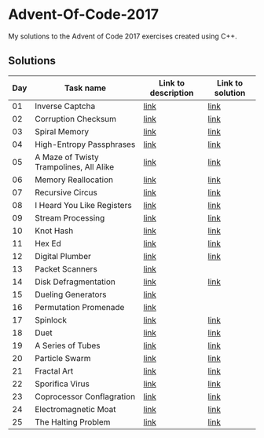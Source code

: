 # Advent-Of-Code-2017
My solutions to the Advent of Code 2017 exercises created using C++.

## Solutions

| Day | Task name                                   | Link to description                           | Link to solution        |
|-----|---------------------------------------------|-----------------------------------------------|-------------------------|
|  01 | Inverse Captcha                             | [link](https://adventofcode.com/2017/day/1)   | [link](solutions/day01) |
|  02 | Corruption Checksum                         | [link](https://adventofcode.com/2017/day/2)   | [link](solutions/day02) |
|  03 | Spiral Memory                               | [link](https://adventofcode.com/2017/day/3)   | [link](solutions/day03) |
|  04 | High-Entropy Passphrases                    | [link](https://adventofcode.com/2017/day/4)   | [link](solutions/day04) |
|  05 | A Maze of Twisty Trampolines, All Alike     | [link](https://adventofcode.com/2017/day/5)   | [link](solutions/day05) |
|  06 | Memory Reallocation                         | [link](https://adventofcode.com/2017/day/6)   | [link](solutions/day06) |
|  07 | Recursive Circus                            | [link](https://adventofcode.com/2017/day/7)   | [link](solutions/day07) |
|  08 | I Heard You Like Registers                  | [link](https://adventofcode.com/2017/day/8)   | [link](solutions/day08) |
|  09 | Stream Processing                           | [link](https://adventofcode.com/2017/day/9)   | [link](solutions/day09) |
|  10 | Knot Hash                                   | [link](https://adventofcode.com/2017/day/10)  | [link](solutions/day10) |
|  11 | Hex Ed                                      | [link](https://adventofcode.com/2017/day/11)  | [link](solutions/day11) |
|  12 | Digital Plumber                             | [link](https://adventofcode.com/2017/day/12)  | [link](solutions/day12) |
|  13 | Packet Scanners                             | [link](https://adventofcode.com/2017/day/13)  |                         |
|  14 | Disk Defragmentation                        | [link](https://adventofcode.com/2017/day/14)  | [link](solutions/day14) |
|  15 | Dueling Generators                          | [link](https://adventofcode.com/2017/day/15)  |                         |
|  16 | Permutation Promenade                       | [link](https://adventofcode.com/2017/day/16)  |                         |
|  17 | Spinlock                                    | [link](https://adventofcode.com/2017/day/17)  | [link](solutions/day17) |
|  18 | Duet                                        | [link](https://adventofcode.com/2017/day/18)  | [link](solutions/day18) |
|  19 | A Series of Tubes                           | [link](https://adventofcode.com/2017/day/19)  | [link](solutions/day19) |
|  20 | Particle Swarm                              | [link](https://adventofcode.com/2017/day/20)  | [link](solutions/day20) |
|  21 | Fractal Art                                 | [link](https://adventofcode.com/2017/day/21)  | [link](solutions/day21) |
|  22 | Sporifica Virus                             | [link](https://adventofcode.com/2017/day/22)  | [link](solutions/day22) |
|  23 | Coprocessor Conflagration                   | [link](https://adventofcode.com/2017/day/23)  | [link](solutions/day23) |
|  24 | Electromagnetic Moat                        | [link](https://adventofcode.com/2017/day/24)  | [link](solutions/day24) |
|  25 | The Halting Problem                         | [link](https://adventofcode.com/2017/day/25)  | [link](solutions/day25) |